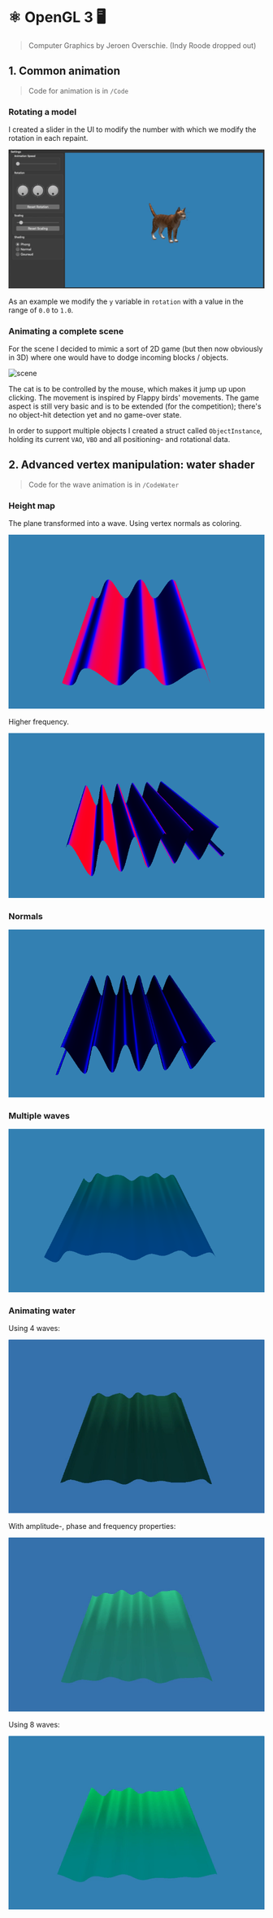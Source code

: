 # ⚛️ OpenGL 3 🖥
> Computer Graphics by Jeroen Overschie. (Indy Roode dropped out)

## 1. Common animation

> Code for animation is in `/Code`

### Rotating a model

I created a slider in the UI to modify the number with which we modify the rotation in each repaint.

![rotation](./Screenshots/rotation.gif)

As an example we modify the `y` variable in `rotation` with a value in the range of `0.0` to `1.0`.

### Animating a complete scene

For the scene I decided to mimic a sort of 2D game (but then now obviously in 3D) where one would have to dodge incoming blocks / objects.

![scene](./Screenshots/scene-demo.gif)

The cat is to be controlled by the mouse, which makes it jump up upon clicking. The movement is inspired by Flappy birds' movements. The game aspect is still very basic and is to be extended (for the competition); there's no object-hit detection yet and no game-over state.

In order to support multiple objects I created a struct called `ObjectInstance`, holding its current `VAO`, `VBO` and all positioning- and rotational data.

## 2. Advanced vertex manipulation: water shader

> Code for the wave animation is in `/CodeWater`

### Height map

The plane transformed into a wave. Using vertex normals as coloring.

![wave](./Screenshots/heightmap-1.png)

Higher frequency.

![wave](./Screenshots/heightmap-2.png)


### Normals

![wave](./Screenshots/normals.png)

### Multiple waves

![wave](./Screenshots/multiplewaves.png)

### Animating water

Using 4 waves:

![wave](./Screenshots/waves-demo.gif)

With amplitude-, phase and frequency properties:

![wave](./Screenshots/wave-demo-2.gif)

Using 8 waves:

![wave](./Screenshots/waves-3.gif)